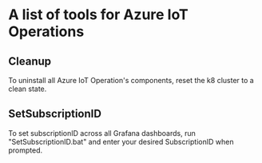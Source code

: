 # A list of tools for Azure IoT Operations

## Cleanup

To uninstall all Azure IoT Operation's components, reset the k8 cluster to a clean state.

## SetSubscriptionID

To set subscriptionID across all Grafana dashboards, run "SetSubscriptionID.bat" and enter your desired SubscriptionID when prompted.
